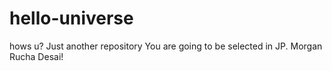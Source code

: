 # hello-universe
hows u?
Just another repository
You are going to be selected in JP. Morgan Rucha Desai!
